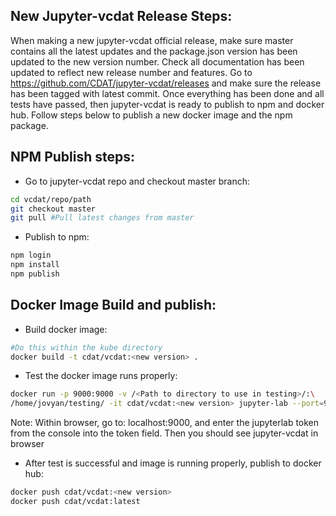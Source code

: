 ## New Jupyter-vcdat Release Steps:

When making a new jupyter-vcdat official release, make sure master contains 
all the latest updates and the package.json version has been updated to the
new version number. Check all documentation has been updated to reflect new
release number and features. Go to https://github.com/CDAT/jupyter-vcdat/releases
and make sure the release has been tagged with latest commit.
Once everything has been done and all tests have passed, then jupyter-vcdat is
ready to publish to npm and docker hub. Follow steps below to publish a new docker
image and the npm package. 

## NPM Publish steps:

- Go to jupyter-vcdat repo and checkout master branch:
```bash
cd vcdat/repo/path
git checkout master
git pull #Pull latest changes from master
```

- Publish to npm:
```bash
npm login
npm install
npm publish
```
## Docker Image Build and publish:

- Build docker image:
```bash
#Do this within the kube directory
docker build -t cdat/vcdat:<new version> .
```

- Test the docker image runs properly:
```bash
docker run -p 9000:9000 -v /<Path to directory to use in testing>/:\
/home/jovyan/testing/ -it cdat/vcdat:<new version> jupyter-lab --port=9000
```
Note: Within browser, go to: localhost:9000, and enter the jupyterlab token from the console into the token field. Then you should see jupyter-vcdat in browser

- After test is successful and image is running properly, publish to docker hub:
```bash
docker push cdat/vcdat:<new version>
docker push cdat/vcdat:latest
```
